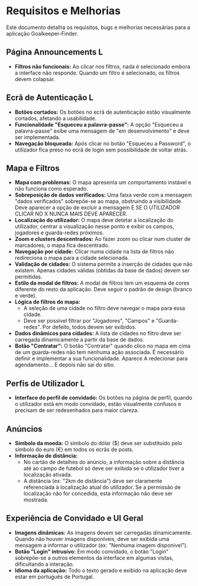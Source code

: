 
# Requisitos e Melhorias

Este documento detalha os requisitos, bugs e melhorias necessárias para a aplicação Goalkeeper-Finder.

## Página Announcements L

- **Filtros não funcionais:** Ao clicar nos filtros, nada é selecionado embora a interface não responde. Quando um filtro é selecionado, os filtros devem colapsar.

## Ecrã de Autenticação L

- **Botões cortados:** Os botões no ecrã de autenticação estão visualmente cortados, afetando a usabilidade.
- **Funcionalidade "Esqueceu a palavra-passe":** A opção "Esqueceu a palavra-passe" exibe uma mensagem de "em desenvolvimento" e deve ser implementada.
- **Navegação bloqueada:** Após clicar no botão "Esqueceu a Password", o utilizador fica preso no ecrã de login sem possibilidade de voltar atrás.

## Mapa e Filtros

- **Mapa com problemas:** O mapa apresenta um comportamento instável e não funciona como esperado.
- **Sobreposição de dados verificados:** Uma faixa verde com a mensagem "dados verificados" sobrepõe-se ao mapa, obstruindo a visibilidade. Deve aparecer a opção de excluir a mensagem E SE O UTILIZADOR CLICAR NO X NUNCA MAIS DEVE APARECER.
- **Localização do utilizador:** O mapa deve detetar a localização do utilizador, centrar a visualização nesse ponto e exibir os campos, jogadores e guarda-redes próximos.
- **Zoom e clusters descentrados:** Ao fazer zoom ou clicar num cluster de marcadores, o mapa fica descentrado.
- **Navegação por cidade:** Clicar numa cidade na lista de filtros não redireciona o mapa para a cidade selecionada.
- **Validação de cidades:** O sistema permite a inserção de cidades que não existem. Apenas cidades válidas (obtidas da base de dados) devem ser permitidas.
- **Estilo da modal de filtros:** A modal de filtros tem um esquema de cores diferente do resto da aplicação. Deve seguir o padrão de design (branco e verde).
- **Lógica de filtros do mapa:**
    - A seleção de uma cidade no filtro deve navegar o mapa para essa cidade.
    - Deve ser possível filtrar por "Jogadores", "Campos" e "Guarda-redes". Por defeito, todos devem ser exibidos.
- **Dados dinâmicos para cidades:** A lista de cidades no filtro deve ser carregada dinamicamente a partir da base de dados.
- **Botão "Contratar":** O botão "Contratar" quando clico no mapa em cima de um guarda-redes não tem nenhuma ação associada. É necessário definir e implementar a sua funcionalidade. Aparece A redecionar para agendamento... E depois não sai do sítio.

## Perfis de Utilizador L

- **Interface do perfil de convidado:** Os botões na página de perfil, quando o utilizador está em modo convidado, estão visualmente confusos e precisam de ser redesenhados para maior clareza.

## Anúncios

- **Símbolo da moeda:** O símbolo do dólar ($) deve ser substituído pelo símbolo do euro (€) em todos os ecrãs de posts.
- **Informação de distância:**
    - No cartão de detalhes do anúncio, a informação sobre a distância até ao campo de futebol só deve ser exibida se o utilizador tiver a localização ativada.
    - A distância (ex: "2km de distância") deve ser claramente referenciada à localização atual do utilizador. Se a permissão de localização não for concedida, esta informação não deve ser mostrada.

## Experiência de Convidado e UI Geral

- **Imagens dinâmicas:** As imagens devem ser carregadas dinamicamente. Quando não houver imagens disponíveis, deve ser exibida uma mensagem a informar o utilizador (ex: "Nenhuma imagem disponível").
- **Botão "Login" intrusivo:** Em modo convidado, o botão "Login" sobrepõe-se a outros elementos da interface em algumas vistas, dificultando a interação.
- **Idioma da aplicação:** Todo o texto gerado e exibido na aplicação deve estar em português de Portugal.
